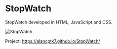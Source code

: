 # StopWatch

StopWatch developed in HTML, JavaScript and CSS.

![StopWatch](https://user-images.githubusercontent.com/110068135/196527874-9faf1951-dd3b-493b-8427-7ee32f7bf086.png)

Project: https://alancptk7.github.io/StopWatch/
